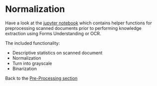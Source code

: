 # Normalization

Have a look at the [jupyter notebook](preprocess_document.ipynb) which contains helper functions for preprocessing scanned documents prior to performing knowledge extraction using Forms Understanding or OCR.

The included functionality:

* Descriptive statistics on scanned document
* Normalization
* Turn into grayscale
* Binarization

Back to the [Pre-Processing section](../README.md)